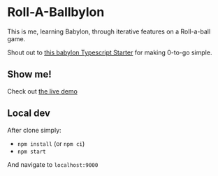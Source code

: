 # Roll-A-Ballbylon

This is me, learning Babylon, through iterative features on a Roll-a-ball game.

Shout out to [this babylon Typescript Starter](https://github.com/oktinaut/babylonjs-typescript-starter) for making 0-to-go simple.

## Show me!

Check out [the live demo](https://rollaballsteve.blob.core.windows.net/$web/index.html)

## Local dev

After clone simply:

* `npm install` (or `npm ci`)
* `npm start`

And navigate to `localhost:9000`